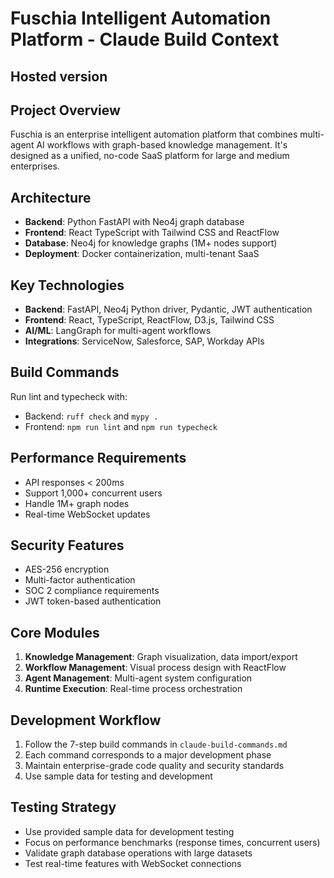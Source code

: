 # Fuschia Intelligent Automation Platform - Claude Build Context

## Hosted version

## Project Overview

Fuschia is an enterprise intelligent automation platform that combines multi-agent AI workflows with graph-based knowledge management. It's designed as a unified, no-code SaaS platform for large and medium enterprises.

## Architecture

- **Backend**: Python FastAPI with Neo4j graph database
- **Frontend**: React TypeScript with Tailwind CSS and ReactFlow
- **Database**: Neo4j for knowledge graphs (1M+ nodes support)
- **Deployment**: Docker containerization, multi-tenant SaaS

## Key Technologies

- **Backend**: FastAPI, Neo4j Python driver, Pydantic, JWT authentication
- **Frontend**: React, TypeScript, ReactFlow, D3.js, Tailwind CSS
- **AI/ML**: LangGraph for multi-agent workflows
- **Integrations**: ServiceNow, Salesforce, SAP, Workday APIs

## Build Commands

Run lint and typecheck with:

- Backend: `ruff check` and `mypy .`
- Frontend: `npm run lint` and `npm run typecheck`

## Performance Requirements

- API responses < 200ms
- Support 1,000+ concurrent users
- Handle 1M+ graph nodes
- Real-time WebSocket updates

## Security Features

- AES-256 encryption
- Multi-factor authentication
- SOC 2 compliance requirements
- JWT token-based authentication

## Core Modules

1. **Knowledge Management**: Graph visualization, data import/export
2. **Workflow Management**: Visual process design with ReactFlow
3. **Agent Management**: Multi-agent system configuration
4. **Runtime Execution**: Real-time process orchestration

## Development Workflow

1. Follow the 7-step build commands in `claude-build-commands.md`
2. Each command corresponds to a major development phase
3. Maintain enterprise-grade code quality and security standards
4. Use sample data for testing and development

## Testing Strategy

- Use provided sample data for development testing
- Focus on performance benchmarks (response times, concurrent users)
- Validate graph database operations with large datasets
- Test real-time features with WebSocket connections
